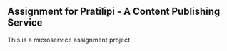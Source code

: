 ## Assignment for Pratilipi - A Content Publishing Service

This is a microservice assignment project